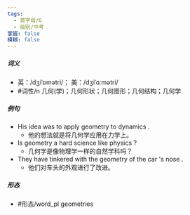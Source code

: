 ```yaml
---
tags:
  - 首字母/G
  - 级别/中考
掌握: false
模糊: false
---
```

##### 词义
- 英：/dʒiˈɒmətri/； 美：/dʒiˈɑːmətri/
- #词性/n  几何(学)；几何形状；几何图形；几何结构；几何学
##### 例句
- His idea was to apply geometry to dynamics .
	- 他的想法就是将几何学应用在力学上。
- Is geometry a hard science like physics ?
	- 几何学是像物理学一样的自然学科吗？
- They have tinkered with the geometry of the car 's nose .
	- 他们对车头的外观进行了改进。
##### 形态
- #形态/word_pl geometries
